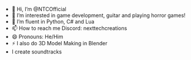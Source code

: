 - 👋 Hi, I’m @NTCOfficial
- 👀 I’m interested in game development, guitar and playing horror games!
- 🌱 I’m fluent in Python, C# and Lua
- 📫 How to reach me Discord: nexttechcreations
- 😄 Pronouns: He/Him
- ⚡ I also do 3D Model Making in Blender
- I create soundtracks

<!---
NTCOfficial5811/NTCOfficial5811 is a ✨ special ✨ repository because its `README.md` (this file) appears on your GitHub profile.
You can click the Preview link to take a look at your changes.
--->
